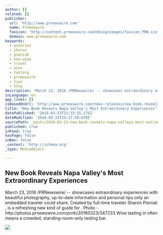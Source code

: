 ```yaml
---
author: []
related: []
publisher:
  url: 'http://www.prnewswire.com'
  name: Prnewswire
  favicon: 'http://content.prnewswire.com/designimages/favicon_PRN.ico'
  domain: www.prnewswire.com
keywords:
  - wineries
  - sharon
  - pieniak
  - non-wine
  - travel
  - wine
  - tasting
  - prnewswire
  - tips
  - http
description: 'March 23, 2016 /PRNewswire/ -- showcases extraordinary experiences with beautiful photography, up-to-date information and personal tips only an embedded traveler could share. Created by full-time traveler Sharon Pieniak , is a refreshing new kind of guide for . Photo - http://photos.prnewswire.com/prnh/20160323/347233 Wine tasting in often means a crowded, standing-room-only tasting bar.'
inLanguage: en
app_links: []
isBasedOnUrl: 'http://www.prnewswire.com/news-releases/new-book-reveals-napa-valleys-most-extraordinary-experiences-300240272.html'
title: "New Book Reveals Napa Valley's Most Extraordinary Experiences"
datePublished: '2016-03-23T23:33:55.175Z'
dateModified: '2016-03-23T23:17:59.070Z'
sourcePath: _posts/2016-03-23-new-book-reveals-napa-valleys-most-extraordinary-experience.md
published: true
inFeed: true
hasPage: false
inNav: false
_context: 'http://schema.org'
_type: MediaObject

---
```

<article style=""><h1>New Book Reveals Napa Valley's Most Extraordinary Experiences</h1><p>March 23, 2016 /PRNewswire/ -- showcases extraordinary experiences with beautiful photography, up-to-date information and personal tips only an embedded traveler could share. Created by full-time traveler Sharon Pieniak , is a refreshing new kind of guide for . Photo - http://photos.prnewswire.com/prnh/20160323/347233 Wine tasting in often means a crowded, standing-room-only tasting bar.</p><img src="http://photos.prnewswire.com/prnvar/20160323/347233?max=650" /></article>
